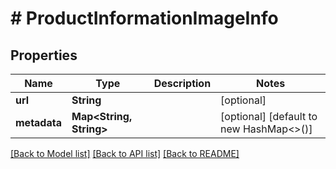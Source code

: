 # # ProductInformationImageInfo


## Properties 


Name | Type | Description | Notes
------------ | ------------- | ------------- | -------------
**url**| **String** |   | [optional]
**metadata**| **Map<String, String>** |   | [optional] [default to new HashMap<>()]


[[Back to Model list]](../../README.md#models) [[Back to API list]](../../README.md#endpoints) [[Back to README]](../../README.md)

